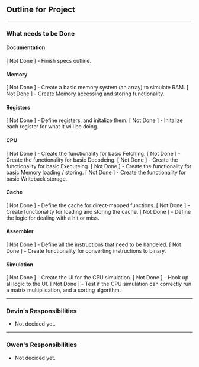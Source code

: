 ## Outline for Project

---
### What needs to be Done


#### Documentation
[ Not Done ] -  Finish specs outline.

#### Memory
[ Not Done ] -  Create a basic memory system (an array) to simulate RAM.
[ Not Done ] -  Create Memory accessing and storing functionality.

#### Registers
[ Not Done ] -  Define registers, and initalize them.
[ Not Done ] -  Initalize each register for what it will be doing.

#### CPU
[ Not Done ] -  Create the functionality for basic Fetching.
[ Not Done ] -  Create the functionality for basic Decodeing.
[ Not Done ] -  Create the functionality for basic Executeing.
[ Not Done ] -  Create the functionality for basic Memory loading / storing.
[ Not Done ] -  Create the functionality for basic Writeback storage.

#### Cache
[ Not Done ] -  Define the cache for direct-mapped functions.
[ Not Done ] -  Create functionality for loading and storing the cache.
[ Not Done ] -  Define the logic for dealing with a hit or miss.

#### Assembler
[ Not Done ] -  Define all the instructions that need to be handeled.
[ Not Done ] -  Create functionality for converting instructions to binary.

#### Simulation
[ Not Done ] -  Create the UI for the CPU simulation.
[ Not Done ] -  Hook up all logic to the UI.
[ Not Done ] -  Test if the CPU simulation can correctly run a matrix multiplication, and a sorting algorithm.


---

### Devin's Responsibilities

- Not decided yet.


---

### Owen's Responsibilities

- Not decided yet.

